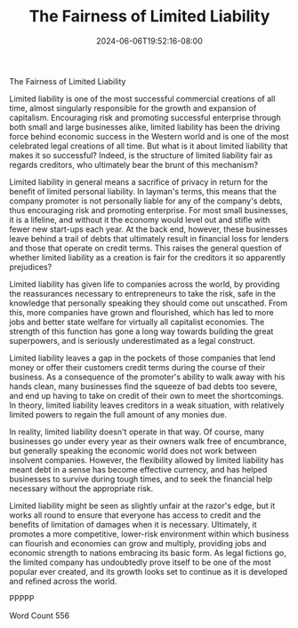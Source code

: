 ﻿---
title: "The Fairness of Limited Liability"
date: 2024-06-06T19:52:16-08:00
description: "TXT Tips for Web Success"
featured_image: "/images/TXT.jpg"
tags: ["TXT"]
---

The Fairness of Limited Liability

Limited liability is one of the most successful commercial creations of all time, almost singularly responsible for the growth and expansion of capitalism.  Encouraging risk and promoting successful enterprise through both small and large businesses alike, limited liability has been the driving force behind economic success in the Western world and is one of the most celebrated legal creations of all time.  But what is it about limited liability that makes it so successful?  Indeed, is the structure of limited liability fair as regards creditors, who ultimately bear the brunt of this mechanism?

Limited liability in general means a sacrifice of privacy in return for the benefit of limited personal liability.  In layman's terms, this means that the company promoter is not personally liable for any of the company's debts, thus encouraging risk and promoting enterprise.  For most small businesses, it is a lifeline, and without it the economy would level out and stifle with fewer new start-ups each year.  At the back end, however, these businesses leave behind a trail of debts that ultimately result in financial loss for lenders and those that operate on credit terms.  This raises the general question of whether limited liability as a creation is fair for the creditors it so apparently prejudices?

Limited liability has given life to companies across the world, by providing the reassurances necessary to entrepreneurs to take the risk, safe in the knowledge that personally speaking they should come out unscathed.  From this, more companies have grown and flourished, which has led to more jobs and better state welfare for virtually all capitalist economies.  The strength of this function has gone a long way towards building the great superpowers, and is seriously underestimated as a legal construct.

Limited liability leaves a gap in the pockets of those companies that lend money or offer their customers credit terms during the course of their business.  As a consequence of the promoter's ability to walk away with his hands clean, many businesses find the squeeze of bad debts too severe, and end up having to take on credit of their own to meet the shortcomings.  In theory, limited liability leaves creditors in a weak situation, with relatively limited powers to regain the full amount of any monies due.

In reality, limited liability doesn't operate in that way.  Of course, many businesses go under every year as their owners walk free of encumbrance, but generally speaking the economic world does not work between insolvent companies.  However, the flexibility allowed by limited liability has meant debt in a sense has become effective currency, and has helped businesses to survive during tough times, and to seek the financial help necessary without the appropriate risk.

Limited liability might be seen as slightly unfair at the razor's edge, but it works all round to ensure that everyone has access to credit and the benefits of limitation of damages when it is necessary.  Ultimately, it promotes a more competitive, lower-risk environment within which business can flourish and economies can grow and multiply, providing jobs and economic strength to nations embracing its basic form.  As legal fictions go, the limited company has undoubtedly prove itself to be one of the most popular ever created, and its growth looks set to continue as it is developed and refined across the world.

PPPPP

Word Count 556


